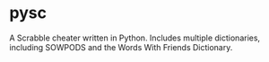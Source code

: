 # pysc
A Scrabble cheater written in Python. Includes multiple dictionaries, including SOWPODS and the Words With Friends Dictionary.

